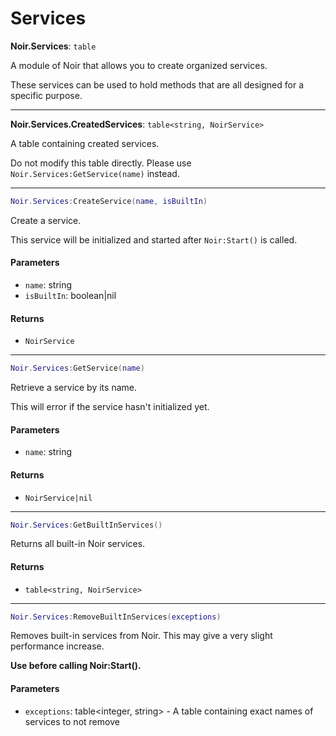 # Services

**Noir.Services**: `table`

A module of Noir that allows you to create organized services.

These services can be used to hold methods that are all designed for a specific purpose.

***

**Noir.Services.CreatedServices**: `table<string, NoirService>`

A table containing created services.

Do not modify this table directly. Please use `Noir.Services:GetService(name)` instead.

***

```lua
Noir.Services:CreateService(name, isBuiltIn)
```

Create a service.

This service will be initialized and started after `Noir:Start()` is called.

#### Parameters

* `name`: string
* `isBuiltIn`: boolean|nil

#### Returns

* `NoirService`

***

```lua
Noir.Services:GetService(name)
```

Retrieve a service by its name.

This will error if the service hasn't initialized yet.

#### Parameters

* `name`: string

#### Returns

* `NoirService|nil`

***

```lua
Noir.Services:GetBuiltInServices()
```

Returns all built-in Noir services.

#### Returns

* `table<string, NoirService>`

***

```lua
Noir.Services:RemoveBuiltInServices(exceptions)
```

Removes built-in services from Noir. This may give a very slight performance increase.

**Use before calling Noir:Start().**

#### Parameters

* `exceptions`: table\<integer, string> - A table containing exact names of services to not remove
